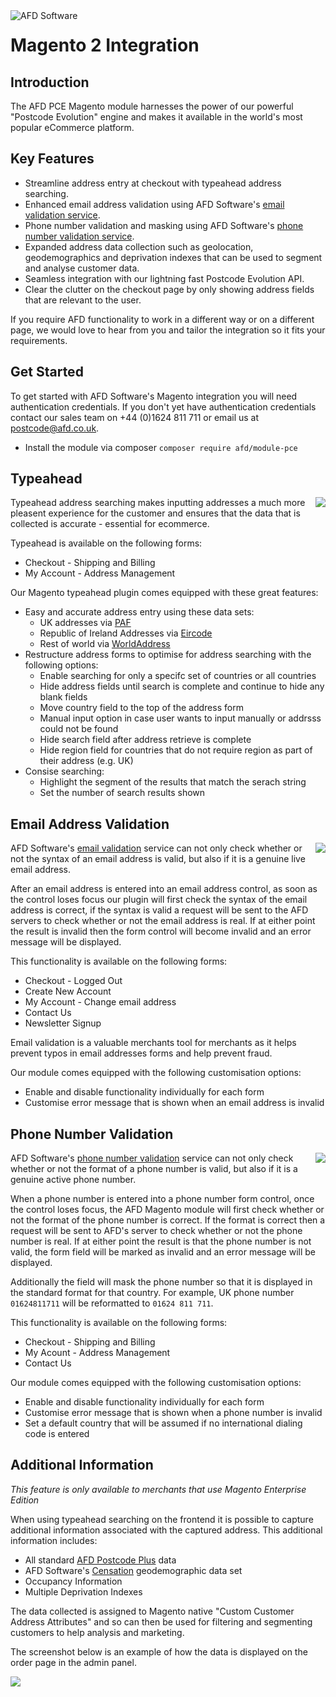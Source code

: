 <img alt="AFD Software" src="http://www.afd.co.uk/img/200/logo.png" align="left">

# Magento 2 Integration

## Introduction

The AFD PCE Magento module harnesses the power of our powerful "Postcode Evolution" engine and makes it available in the world's most popular eCommerce platform.

## Key Features

* Streamline address entry at checkout with typeahead address searching.
* Enhanced email address validation using AFD Software's [email validation service](http://www.afd.co.uk/email).
* Phone number validation and masking using AFD Software's [phone number validation service](https://www.afd.co.uk/phone).
* Expanded address data collection such as geolocation, geodemographics and deprivation indexes that can be used to segment and analyse customer data.
* Seamless integration with our lightning fast Postcode Evolution API.
* Clear the clutter on the checkout page by only showing address fields that are relevant to the user.

If you require AFD functionality to work in a different way or on a different page, we would love to hear from you and tailor the integration so it fits your requirements.

## Get Started

To get started with AFD Software's Magento integration you will need authentication credentials.  If you don't yet have authentication credentials contact our sales team on +44 (0)1624 811 711 or email us at [postcode@afd.co.uk](mailto:postcode@afd.co.uk).

* Install the module via composer `composer require afd/module-pce`

## Typeahead

<img src="https://www.afd.co.uk/img/480/integrations/magento-typeahead.png" align="right">

Typeahead address searching makes inputting addresses a much more pleasent experience for the customer and ensures that the data that is collected is accurate - essential for ecommerce.

Typeahead is available on the following forms:

* Checkout - Shipping and Billing
* My Account - Address Management

Our Magento typeahead plugin comes equipped with these great features:

* Easy and accurate address entry using these data sets:
  * UK addresses via [PAF](http://www.afd.co.uk/data-sets/paf/)
  * Republic of Ireland Addresses via [Eircode](http://www.afd.co.uk/data-sets/eircode/)
  * Rest of world via [WorldAddress](http://www.afd.co.uk/products/worldaddress/)
* Restructure address forms to optimise for address searching with the following options:
  * Enable searching for only a specifc set of countries or all countries
  * Hide address fields until search is complete and continue to hide any blank fields
  * Move country field to the top of the address form
  * Manual input option in case user wants to input manually or addrsss could not be found
  * Hide search field after address retrieve is complete
  * Hide region field for countries that do not require region as part of their address (e.g. UK)
* Consise searching:
  * Highlight the segment of the results that match the serach string
  * Set the number of search results shown

## Email Address Validation

<img src="https://www.afd.co.uk/img/360/integrations/magento-email.png" align="right">

AFD Software's [email validation](http://www.afd.co.uk/email/) service can not only check whether or not the syntax of an email address is valid, but also if it is a genuine live email address.  

After an email address is entered into an email address control, as soon as the control loses focus our plugin will first check the syntax of the email address is correct, if the syntax is valid a request will be sent to the AFD servers to check whether or not the email address is real.  If at either point the result is invalid then the form control will become invalid and an error message will be displayed.

This functionality is available on the following forms:
  
* Checkout - Logged Out
* Create New Account
* My Account - Change email address
* Contact Us
* Newsletter Signup
  
Email validation is a valuable merchants tool for merchants as it helps prevent typos in email addresses forms and help prevent fraud.

Our module comes equipped with the following customisation options:
  
* Enable and disable functionality individually for each form
* Customise error message that is shown when an email address is invalid

## Phone Number Validation

<img src="https://www.afd.co.uk/img/360/integrations/magento-phone.png" align="right">

AFD Software's [phone number validation](http://www.afd.co.uk/phone/) service can not only check whether or not the format of a phone number is valid, but also if it is a genuine active phone number.

When a phone number is entered into a phone number form control, once the control loses focus, the AFD Magento module will first check whether or not the format of the phone number is correct.  If the format is correct then a request will be sent to AFD's server to check whether or not the phone number is real.  If at either point the result is that the phone number is not valid, the form field will be marked as invalid and an error message will be displayed.

Additionally the field will mask the phone number so that it is displayed in the standard format for that country.  For example, UK phone number `01624811711` will be reformatted to `01624 811 711`.

This functionality is available on the following forms:

* Checkout - Shipping and Billing
* My Acount - Address Management
* Contact Us

Our module comes equipped with the following customisation options:
  
* Enable and disable functionality individually for each form
* Customise error message that is shown when a phone number is invalid
* Set a default country that will be assumed if no international dialing code is entered

## Additional Information

*This feature is only available to merchants that use Magento Enterprise Edition*

When using typeahead searching on the frontend it is possible to capture additional information associated with the captured address.  This additional information includes:

* All standard [AFD Postcode Plus](http://www.afd.co.uk/comparison/) data
* AFD Software's [Censation](http://www.afd.co.uk/data-sets/censation/) geodemographic data set
* Occupancy Information
* Multiple Deprivation Indexes

The data collected is assigned to Magento native "Custom Customer Address Attributes" and so can then be used for filtering and segmenting customers to help analysis and marketing.

The screenshot below is an example of how the data is displayed on the order page in the admin panel.

<img src="https://www.afd.co.uk/img/1080/integrations/magento-censation.png">

